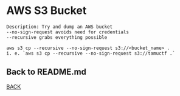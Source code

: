 # AWS S3 Bucket
```
Description: Try and dump an AWS bucket 
--no-sign-request avoids need for credentials
--recursive grabs everything possible

aws s3 cp --recursive --no-sign-request s3://<bucket_name> .
i. e. `aws s3 cp --recursive --no-sign-request s3://tamuctf .`
```

## Back to README.md
[BACK](../README.md)
